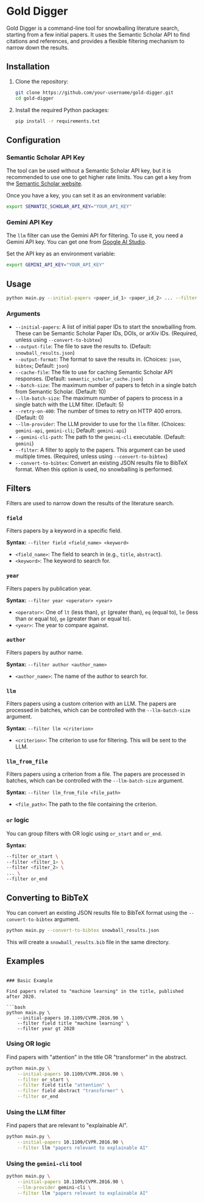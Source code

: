 # Gold Digger

Gold Digger is a command-line tool for snowballing literature search, starting from a few initial papers. It uses the Semantic Scholar API to find citations and references, and provides a flexible filtering mechanism to narrow down the results.

## Installation

1.  Clone the repository:
    ```bash
    git clone https://github.com/your-username/gold-digger.git
    cd gold-digger
    ```

2.  Install the required Python packages:
    ```bash
    pip install -r requirements.txt
    ```

## Configuration

### Semantic Scholar API Key

The tool can be used without a Semantic Scholar API key, but it is recommended to use one to get higher rate limits. You can get a key from the [Semantic Scholar website](https://www.semanticscholar.org/product/api).

Once you have a key, you can set it as an environment variable:

```bash
export SEMANTIC_SCHOLAR_API_KEY="YOUR_API_KEY"
```

### Gemini API Key

The `llm` filter can use the Gemini API for filtering. To use it, you need a Gemini API key. You can get one from [Google AI Studio](https://aistudio.google.com/).

Set the API key as an environment variable:

```bash
export GEMINI_API_KEY="YOUR_API_KEY"
```

## Usage

```bash
python main.py --initial-papers <paper_id_1> <paper_id_2> ... --filter <filter_1> --filter <filter_2> ...
```

### Arguments

*   `--initial-papers`: A list of initial paper IDs to start the snowballing from. These can be Semantic Scholar Paper IDs, DOIs, or arXiv IDs. (Required, unless using `--convert-to-bibtex`)
*   `--output-file`: The file to save the results to. (Default: `snowball_results.json`)
*   `--output-format`: The format to save the results in. (Choices: `json`, `bibtex`; Default: `json`)
*   `--cache-file`: The file to use for caching Semantic Scholar API responses. (Default: `semantic_scholar_cache.json`)
*   `--batch-size`: The maximum number of papers to fetch in a single batch from Semantic Scholar. (Default: 10)
*   `--llm-batch-size`: The maximum number of papers to process in a single batch with the LLM filter. (Default: 5)
*   `--retry-on-400`: The number of times to retry on HTTP 400 errors. (Default: 0)
*   `--llm-provider`: The LLM provider to use for the `llm` filter. (Choices: `gemini-api`, `gemini-cli`; Default: `gemini-api`)
*   `--gemini-cli-path`: The path to the `gemini-cli` executable. (Default: `gemini`)
*   `--filter`: A filter to apply to the papers. This argument can be used multiple times. (Required, unless using `--convert-to-bibtex`)
*   `--convert-to-bibtex`: Convert an existing JSON results file to BibTeX format. When this option is used, no snowballing is performed.

## Filters

Filters are used to narrow down the results of the literature search.

### `field`

Filters papers by a keyword in a specific field.

**Syntax:** `--filter field <field_name> <keyword>`

*   `<field_name>`: The field to search in (e.g., `title`, `abstract`).
*   `<keyword>`: The keyword to search for.

### `year`

Filters papers by publication year.

**Syntax:** `--filter year <operator> <year>`

*   `<operator>`: One of `lt` (less than), `gt` (greater than), `eq` (equal to), `le` (less than or equal to), `ge` (greater than or equal to).
*   `<year>`: The year to compare against.

### `author`

Filters papers by author name.

**Syntax:** `--filter author <author_name>`

*   `<author_name>`: The name of the author to search for.

### `llm`

Filters papers using a custom criterion with an LLM. The papers are processed in batches, which can be controlled with the `--llm-batch-size` argument.

**Syntax:** `--filter llm <criterion>`

*   `<criterion>`: The criterion to use for filtering. This will be sent to the LLM.

### `llm_from_file`

Filters papers using a criterion from a file. The papers are processed in batches, which can be controlled with the `--llm-batch-size` argument.

**Syntax:** `--filter llm_from_file <file_path>`

*   `<file_path>`: The path to the file containing the criterion.

### `or` logic

You can group filters with OR logic using `or_start` and `or_end`.

**Syntax:**
```bash
--filter or_start \
--filter <filter_1> \
--filter <filter_2> \
... \
--filter or_end
```

## Converting to BibTeX

You can convert an existing JSON results file to BibTeX format using the `--convert-to-bibtex` argument.

```bash
python main.py --convert-to-bibtex snowball_results.json
```

This will create a `snowball_results.bib` file in the same directory.

## Examples
```

### Basic Example

Find papers related to "machine learning" in the title, published after 2020.

```bash
python main.py \
    --initial-papers 10.1109/CVPR.2016.90 \
    --filter field title "machine learning" \
    --filter year gt 2020
```

### Using OR logic

Find papers with "attention" in the title OR "transformer" in the abstract.

```bash
python main.py \
    --initial-papers 10.1109/CVPR.2016.90 \
    --filter or_start \
    --filter field title "attention" \
    --filter field abstract "transformer" \
    --filter or_end
```

### Using the LLM filter

Find papers that are relevant to "explainable AI".

```bash
python main.py \
    --initial-papers 10.1109/CVPR.2016.90 \
    --filter llm "papers relevant to explainable AI"
```

### Using the `gemini-cli` tool

```bash
python main.py \
    --initial-papers 10.1109/CVPR.2016.90 \
    --llm-provider gemini-cli \
    --filter llm "papers relevant to explainable AI"
```